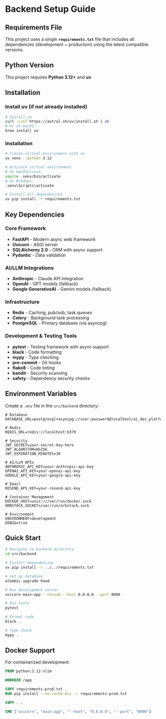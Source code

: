 # Backend Setup Guide

## Requirements File

This project uses a single **`requirements.txt`** file that includes all dependencies (development + production) using the latest compatible versions.

## Python Version

This project requires **Python 3.12+** and **uv**

## Installation

### Install uv (if not already installed)

```bash
# Install uv
curl -LsSf https://astral.sh/uv/install.sh | sh
# Or on macOS:
brew install uv
```

### Installation

```bash
# Create virtual environment with uv
uv venv --python 3.12

# Activate virtual environment
# On macOS/Linux:
source .venv/bin/activate
# On Windows:
.venv\Scripts\activate

# Install all dependencies
uv pip install -r requirements.txt
```

## Key Dependencies

### Core Framework
- **FastAPI** - Modern async web framework
- **Uvicorn** - ASGI server
- **SQLAlchemy 2.0** - ORM with async support
- **Pydantic** - Data validation

### AI/LLM Integrations
- **Anthropic** - Claude API integration
- **OpenAI** - GPT models (fallback)
- **Google GenerativeAI** - Gemini models (fallback)

### Infrastructure
- **Redis** - Caching, pub/sub, task queues
- **Celery** - Background task processing
- **PostgreSQL** - Primary database (via asyncpg)

### Development & Testing Tools
- **pytest** - Testing framework with async support
- **black** - Code formatting
- **mypy** - Type checking
- **pre-commit** - Git hooks
- **flake8** - Code linting
- **bandit** - Security scanning
- **safety** - Dependency security checks

## Environment Variables

Create a `.env` file in the `src/backend` directory:

```env
# Database
DATABASE_URL=postgresql+asyncpg://user:password@localhost/ai_dev_platform

# Redis
REDIS_URL=redis://localhost:6379

# Security
JWT_SECRET=your-secret-key-here
JWT_ALGORITHM=HS256
JWT_EXPIRATION_MINUTES=30

# AI/LLM APIs
ANTHROPIC_API_KEY=your-anthropic-api-key
OPENAI_API_KEY=your-openai-api-key
GOOGLE_API_KEY=your-google-api-key

# Email
RESEND_API_KEY=your-resend-api-key

# Container Management
DOCKER_HOST=unix:///var/run/docker.sock
ORBSTACK_SOCKET=/var/run/orbstack.sock

# Environment
ENVIRONMENT=development
DEBUG=true
```

## Quick Start

```bash
# Navigate to backend directory
cd src/backend

# Install dependencies
uv pip install -r ../../requirements.txt

# Set up database
alembic upgrade head

# Run development server
uvicorn main:app --reload --host 0.0.0.0 --port 8000

# Run tests
pytest

# Format code
black .

# Type check
mypy .
```

## Docker Support

For containerized development:

```dockerfile
FROM python:3.12-slim

WORKDIR /app

COPY requirements-prod.txt .
RUN pip install --no-cache-dir -r requirements-prod.txt

COPY . .

CMD ["uvicorn", "main:app", "--host", "0.0.0.0", "--port", "8000"]
``` 